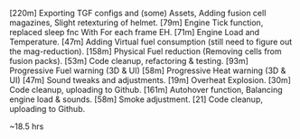 [220m] Exporting TGF configs and (some) Assets, Adding fusion cell magazines, Slight retexturing of helmet.
[79m]  Engine Tick function, replaced sleep fnc With For each frame EH.
[71m]  Engine Load and Temperature.
[47m]  Adding Virtual fuel consumption (still need to figure out the mag-reduction).
[158m] Physical Fuel reduction (Removing cells from fusion packs).
[53m]  Code cleanup, refactoring & testing.
[93m]  Progressive Fuel warning (3D & UI)
[58m]  Progressive Heat warning (3D & UI)
[47m]  Sound tweaks and adjustments.
[19m]  Overheat Explosion.
[30m]  Code cleanup, uploading to Github.
[161m] Autohover function, Balancing engine load & sounds.
[58m]  Smoke adjustment.
[21]   Code cleanup, uploading to Github.

~18.5 hrs